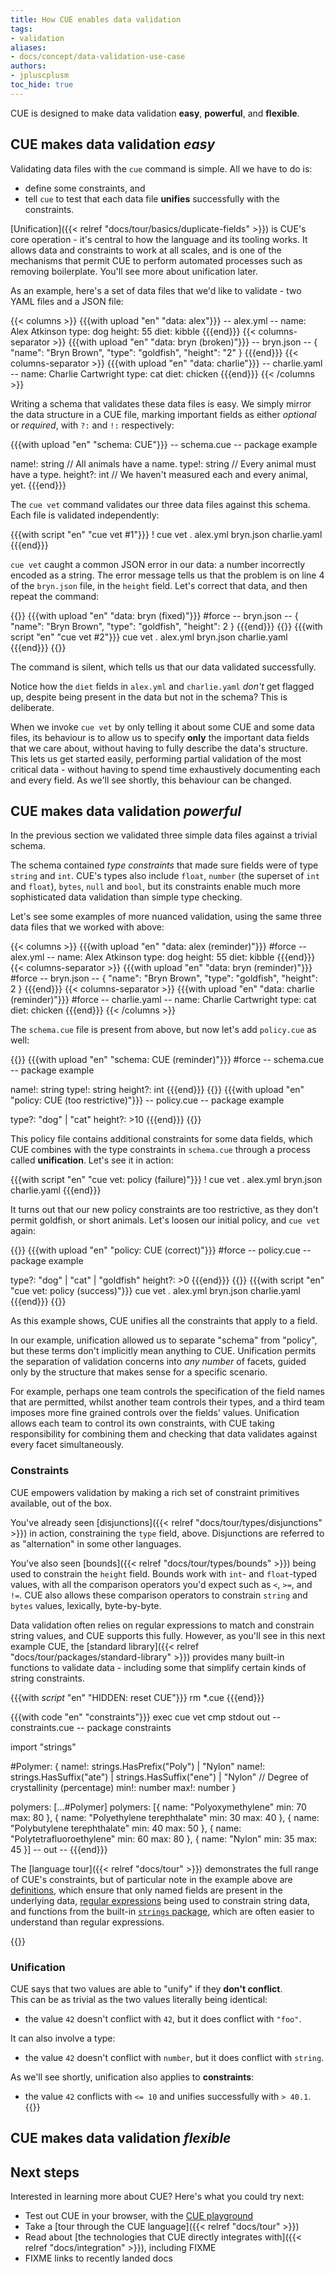 ```yaml
---
title: How CUE enables data validation
tags:
- validation
aliases:
- docs/concept/data-validation-use-case
authors:
- jpluscplusm
toc_hide: true
---
```


CUE is designed to make data validation **easy**, **powerful**, and **flexible**.

<!--
FIXME: client-side validation motivation from
https://cuelang.org/docs/concept/data-validation-use-case/#client-side-validation

In this guide, we'll explore some ways that CUE helps ensure data validity by
starting small, and building out from there.

-->

## CUE makes data validation *easy*

Validating data files with the `cue` command is simple. All we have to do is:

- define some constraints, and
- tell `cue` to test that each data file **unifies** successfully with the
  constraints.

[Unification]({{< relref "docs/tour/basics/duplicate-fields" >}}) is CUE's core
operation - it's central to how the language and its tooling works.
It allows data and constraints to work at all scales, and is one of the
mechanisms that permit CUE to perform automated processes such as removing
boilerplate. You'll see more about unification later.

As an example, here's a set of data files that we'd like to validate - two YAML
files and a JSON file:

<!-- TODO: move to multi-file upload when https://cuelang.org/issues/2991 is resolved -->
{{< columns >}}
{{{with upload "en" "data: alex"}}}
-- alex.yml --
name: Alex Atkinson
type: dog
height: 55
diet: kibble
{{{end}}}
{{< columns-separator >}}
{{{with upload "en" "data: bryn (broken)"}}}
-- bryn.json --
{
    "name": "Bryn Brown",
    "type": "goldfish",
    "height": "2"
}
{{{end}}}
{{< columns-separator >}}
{{{with upload "en" "data: charlie"}}}
-- charlie.yaml --
name: Charlie Cartwright
type: cat
diet: chicken
{{{end}}}
{{< /columns >}}

Writing a schema that validates these data files is easy. We simply mirror the
data structure in a CUE file, marking important fields as either *optional* or
*required*, with `?:` and `!:` respectively:

{{{with upload "en" "schema: CUE"}}}
-- schema.cue --
package example

name!:   string // All animals have a name.
type!:   string // Every animal must have a type.
height?: int    // We haven't measured each and every animal, yet.
{{{end}}}

The `cue vet` command validates our three data files against this schema.
Each file is validated independently:

<!-- TODO: roll this missing required field demo into a later, multi-data-file example
  after https://github.com/cue-lang/cue/issues/2520 is addressed. -->

{{{with script "en" "cue vet #1"}}}
! cue vet . alex.yml bryn.json charlie.yaml
{{{end}}}

`cue vet` caught a common JSON error in our data: a number incorrectly encoded as a string.
The error message tells us that the problem is on line 4 of the `bryn.json` file,
in the `height` field.
Let's correct that data, and then repeat the command:

{{<columns>}}
{{{with upload "en" "data: bryn (fixed)"}}}
#force
-- bryn.json --
{
    "name": "Bryn Brown",
    "type": "goldfish",
    "height": 2
}
{{{end}}}
{{<columns-separator>}}
{{{with script "en" "cue vet #2"}}}
cue vet . alex.yml bryn.json charlie.yaml
{{{end}}}
{{</columns>}}

The command is silent, which tells us that our data validated successfully.

Notice how the `diet` fields in `alex.yml` and `charlie.yaml` *don't* get
flagged up, despite being present in the data but not in the schema?  This is
deliberate.

When we invoke `cue vet` by only telling it about some CUE and some data files,
its behaviour is to allow us to specify **only** the important data fields that
we care about, without having to fully describe the data's structure. This lets
us get started easily, performing partial validation of the most critical data
\- without having to spend time exhaustively documenting each and every field.
As we'll see shortly, this behaviour can be changed.

## CUE makes data validation *powerful*

In the previous section we validated three simple data files against a trivial
schema.

The schema contained *type constraints* that made sure fields
were of type `string` and `int`.
CUE's types also include `float`, `number` (the superset of `int` and `float`),
`bytes`, `null` and `bool`, but its constraints enable much more sophisticated
data validation than simple type checking.

Let's see some examples of more nuanced validation, using the same three data
files that we worked with above:

{{< columns >}}
{{{with upload "en" "data: alex (reminder)"}}}
#force
-- alex.yml --
name: Alex Atkinson
type: dog
height: 55
diet: kibble
{{{end}}}
{{< columns-separator >}}
{{{with upload "en" "data: bryn (reminder)"}}}
#force
-- bryn.json --
{
    "name": "Bryn Brown",
    "type": "goldfish",
    "height": 2
}
{{{end}}}
{{< columns-separator >}}
{{{with upload "en" "data: charlie (reminder)"}}}
#force
-- charlie.yaml --
name: Charlie Cartwright
type: cat
diet: chicken
{{{end}}}
{{< /columns >}}

The `schema.cue` file is present from above, but now let's add `policy.cue` as well:

{{<columns>}}
{{{with upload "en" "schema: CUE (reminder)"}}}
#force
-- schema.cue --
package example

name!:   string
type!:   string
height?: int
{{{end}}}
{{<columns-separator>}}
{{{with upload "en" "policy: CUE (too restrictive)"}}}
-- policy.cue --
package example

type?:   "dog" | "cat"
height?: >10
{{{end}}}
{{</columns>}}

This policy file contains additional constraints for some data fields, which
CUE combines with the type constraints in `schema.cue` through a process called
**unification**. Let's see it in action:

{{{with script "en" "cue vet: policy (failure)"}}}
! cue vet . alex.yml bryn.json charlie.yaml
{{{end}}}

It turns out that our new policy constraints are too restrictive, as they don't
permit goldfish, or short animals. Let's loosen our initial policy, and `cue
vet` again:

{{<columns>}}
{{{with upload "en" "policy: CUE (correct)"}}}
#force
-- policy.cue --
package example

type?:   "dog" | "cat" | "goldfish"
height?: >0
{{{end}}}
{{<columns-separator>}}
{{{with script "en" "cue vet: policy (success)"}}}
cue vet . alex.yml bryn.json charlie.yaml
{{{end}}}
{{</columns>}}

As this example shows, CUE unifies all the constraints that apply to a field.

In our example, unification allowed us to separate "schema" from "policy", but
these terms don't implicitly mean anything to CUE.  Unification permits the
separation of validation concerns into *any number* of facets, guided only by
the structure that makes sense for a specific scenario.

For example, perhaps one team controls the specification of the field names
that are permitted, whilst another team controls their types, and a third team
imposes more fine grained controls over the fields' values. Unification allows
each team to control its own constraints, with CUE taking responsibility for
combining them and checking that data validates against every facet
simultaneously.

### Constraints

CUE empowers validation by making a rich set of constraint primitives
available, out of the box.

You've already seen
[disjunctions]({{< relref "docs/tour/types/disjunctions" >}})
in action, constraining the `type` field, above.
Disjunctions are referred to as "alternation" in some other languages.

You've also seen
[bounds]({{< relref "docs/tour/types/bounds" >}})
being used to constrain the `height` field.
Bounds work with `int`- and `float`-typed values,
with all the comparison operators you'd expect such as `<`, `>=`, and `!=`.
CUE also allows these comparison operators to constrain `string` and `bytes` values,
lexically, byte-by-byte.

Data validation often relies on regular expressions to match and constrain
string values, and CUE supports this fully. However, as you'll see in this next
example CUE, the
[standard library]({{< relref "docs/tour/packages/standard-library" >}})
provides many built-in functions to validate data - including some that simplify
certain kinds of string constraints.

{{{with _script_ "en" "HIDDEN: reset CUE"}}}
rm *.cue
{{{end}}}

{{{with code "en" "constraints"}}}
exec cue vet
cmp stdout out
-- constraints.cue --
package constraints

import "strings"

#Polymer: {
	name!: strings.HasPrefix("Poly") | "Nylon"
	name!: strings.HasSuffix("ate") | strings.HasSuffix("ene") | "Nylon"
	// Degree of crystallinity (percentage)
	min!: number
	max!: number
}

polymers: [...#Polymer]
polymers: [{
	name: "Polyoxymethylene"
	min:  70
	max:  80
}, {
	name: "Polyethylene terephthalate"
	min:  30
	max:  40
}, {
	name: "Polybutylene terephthalate"
	min:  40
	max:  50
}, {
	name: "Polytetrafluoroethylene"
	min:  60
	max:  80
}, {
	name: "Nylon"
	min:  35
	max:  45
}]
-- out --
{{{end}}}



The [language tour]({{< relref "docs/tour" >}}) demonstrates the full range of
CUE's constraints, but of particular note in the example above are
[definitions](FIXME),
which ensure that only named fields are present in the underlying data,
[regular expressions](FIXME)
being used to constrain string data,
and functions from the built-in
[`strings` package](https://pkg.go.dev/cuelang.org/go/pkg/strings#section-documentation),
which are often easier to understand than regular expressions.

{{<info>}}
### Unification

CUE says that two values are able to "unify" if they **don't conflict**.\
This can be as trivial as the two values literally being identical:
- the value `42` doesn't conflict with `42`, but it does conflict with `"foo"`.

It can also involve a type:
- the value `42` doesn't conflict with `number`, but it does conflict with `string`.

As we'll see shortly, unification also applies to **constraints**: 
- the value `42` conflicts with `<= 10` and unifies successfully with `> 40.1`.
{{</info>}}

<!-- FIXME: example building on previous section:

Point out: unification applies to constraints, not just values.
Show failure x2, fix policy.
(Vet should show both failures in a single invocation.)
Mention other constraints. Mention closedness.
Example with bounds using references (or is this under "flexible"?)
-->

## CUE makes data validation *flexible*

<!-- FIXME: fresh(?) example, using JSON Schema alone (directly), and then unifying it with additional CUE detail

Show data being validated from files, then an example from stdin.
"if" clause, applying constraints selectively.
-->

<!--
## Document databases
FIXME: adapt https://cuelang.org/docs/concept/data-validation-use-case/#validating-document-oriented-databases

FIXME: remainder of guide - what else needs covering?
-->

<!-- FIXME: delete when not needed
### Prohibiting unknown fields

As we've seen, the simplest way of invoking `cue vet` optimises for a common
case: where unknown fields need to be permitted in data files, whilst
validating known fields.
That's useful when folks are starting out with data validation, before they've
invested the time needed to construct schemas that *fully* describes their data
\- but some teams need to be more rigorous.

CUE can **prohibit unknown fields using its concept of
[closedness]({{< relref "docs/tour/types/closed" >}})**.

In this example we take the data from the previous example,
fix its problem, and re-validate it against a closed schema
that rejects unknown fields -
the `#Pet` [definition]({{< relref "docs/tour/basics/definitions" >}}):

{{{with code "en" "closedness"}}}
#location bottom-right bottom-left bottom-left bottom-left top

! exec cue vet schema.cue -d '#Pet' nemo.yml charlie.yaml fred.json
cmp stderr out
-- schema.cue --
#Pet: {
	id!:       int
	name!:     string
	location?: string
	species?:  string
	diet?:     string
}
-- nemo.yml --
id: 3
name: Nemo Clownfish
species: A. ocellaris
subfamily: Amphiprioninae
family: Pomacentridae
-- charlie.yaml --
id: 1
name: Charlie Cartwright
location: Ripon, North Yorkshire
species: cat
diet: kibble
-- fred.json --
{
    "id": 2,
    "name": "Fred",
    "location": "San Francisco",
    "species": "cat"
}
-- out --
family: field not allowed:
    ./nemo.yml:5:1
    ./schema.cue:1:7
subfamily: field not allowed:
    ./nemo.yml:4:1
    ./schema.cue:1:7
{{{end}}}

Nemo's `family` and `subfamily` fields aren't permitted because they're not
mentioned in the `#Pet` schema.


-->

## Next steps

Interested in learning more about CUE? Here's what you could try next:

- Test out CUE in your browser, with the [CUE playground](/play)
- Take a [tour through the CUE language]({{< relref "docs/tour" >}})
- Read about
  [the technologies that CUE directly integrates with]({{< relref "docs/integration" >}}), including FIXME
- FIXME links to recently landed docs
